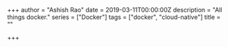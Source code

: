 +++
author = "Ashish Rao"
date = 2019-03-11T00:00:00Z
description = "All things docker."
series = ["Docker"]
tags = ["docker", "cloud-native"]
title = ""

+++
